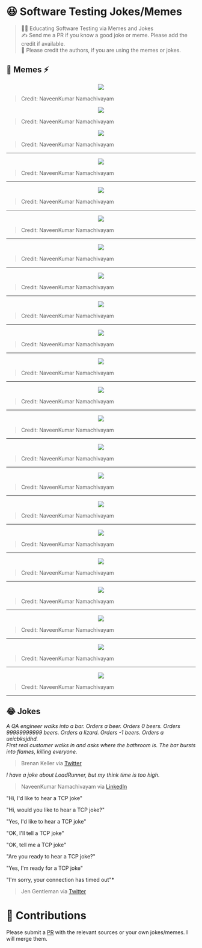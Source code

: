 # 😆 Software Testing Jokes/Memes

> 👨‍🎓 Educating Software Testing via Memes and Jokes  
> ✍ Send me a PR if you know a good joke or meme. Please add the credit if available.  
> 🙏 Please credit the authors, if you are using the memes or jokes.


## 🎨 Memes ⚡

<p align="center">
  <img src="https://raw.githubusercontent.com/QAInsights/Testing-Jokes-Memes/master/memes/10years-performance-testing.jpg" />
</p>

> Credit: NaveenKumar Namachivayam

<p align="center">
  <img src="https://raw.githubusercontent.com/QAInsights/Testing-Jokes-Memes/master/memes/HarryPotter.jpeg" />
</p>

> Credit: NaveenKumar Namachivayam

<p align="center">
  <img src="https://raw.githubusercontent.com/QAInsights/Testing-Jokes-Memes/master/memes/APM-Observability.jpeg" />
</p>

> Credit: NaveenKumar Namachivayam

***
<p align="center">
  <img src="https://raw.githubusercontent.com/QAInsights/Testing-Jokes-Memes/master/memes/StressTesting-Thanos.jpeg" />
</p>

> Credit: NaveenKumar Namachivayam

***
<p align="center">
  <img src="https://raw.githubusercontent.com/QAInsights/Testing-Jokes-Memes/master/memes/Tracing-Thanos.jpeg" />
</p>

> Credit: NaveenKumar Namachivayam

***

<p align="center">
  <img src="https://raw.githubusercontent.com/QAInsights/Testing-Jokes-Memes/master/memes/Locust-Recording.jpg" />
</p>

> Credit: NaveenKumar Namachivayam

***

<p align="center">
  <img src="https://raw.githubusercontent.com/QAInsights/Testing-Jokes-Memes/master/memes/JMeter-Waiting.jpeg" />
</p>

> Credit: NaveenKumar Namachivayam

***

<p align="center">
  <img src="https://raw.githubusercontent.com/QAInsights/Testing-Jokes-Memes/master/memes/Gru-Recording.jpeg" />
</p>

> Credit: NaveenKumar Namachivayam

***

<p align="center">
  <img src="https://raw.githubusercontent.com/QAInsights/Testing-Jokes-Memes/master/memes/Vertical-Horizontal-Scaling.jpeg" />
</p>

> Credit: NaveenKumar Namachivayam

***
<p align="center">
  <img src="https://raw.githubusercontent.com/QAInsights/Testing-Jokes-Memes/master/memes/Optimize.jpg" />
</p>

> Credit: NaveenKumar Namachivayam

***
<p align="center">
  <img src="https://raw.githubusercontent.com/QAInsights/Testing-Jokes-Memes/master/memes/Everywhere.jpg" />
</p>

> Credit: NaveenKumar Namachivayam

***

<p align="center">
  <img src="https://raw.githubusercontent.com/QAInsights/Testing-Jokes-Memes/master/memes/L1-L2-L3-Memory.jpeg" />
</p>

> Credit: NaveenKumar Namachivayam

***

<p align="center">
  <img src="https://raw.githubusercontent.com/QAInsights/Testing-Jokes-Memes/master/memes/Heckles-SLA.jpg" />
</p>

> Credit: NaveenKumar Namachivayam

***

<p align="center">
  <img src="https://raw.githubusercontent.com/QAInsights/Testing-Jokes-Memes/master/memes/Kernel.jpg" />
</p>

> Credit: NaveenKumar Namachivayam

***

<p align="center">
  <img src="https://raw.githubusercontent.com/QAInsights/Testing-Jokes-Memes/master/memes/NoCoding.jpg" />
</p>

> Credit: NaveenKumar Namachivayam

***

<p align="center">
  <img src="https://raw.githubusercontent.com/QAInsights/Testing-Jokes-Memes/master/memes/RTVsErrors.jpg" />
</p>

> Credit: NaveenKumar Namachivayam

***

<p align="center">
  <img src="https://raw.githubusercontent.com/QAInsights/Testing-Jokes-Memes/master/memes/GruPlan.jpg" />
</p>

> Credit: NaveenKumar Namachivayam

***

<p align="center">
  <img src="https://raw.githubusercontent.com/QAInsights/Testing-Jokes-Memes/master/memes/GarbageCollection.jpg" />
</p>

> Credit: NaveenKumar Namachivayam

***

<p align="center">
  <img src="https://raw.githubusercontent.com/QAInsights/Testing-Jokes-Memes/master/memes/AppPerformance.jpg" />
</p>

> Credit: NaveenKumar Namachivayam

***

<p align="center">
  <img src="https://raw.githubusercontent.com/QAInsights/Testing-Jokes-Memes/master/memes/LoadVsServer.jpg" />
</p>

> Credit: NaveenKumar Namachivayam

***

<p align="center">
  <img src="https://raw.githubusercontent.com/QAInsights/Testing-Jokes-Memes/master/memes/PT-Experience.jpg" />
</p>

> Credit: NaveenKumar Namachivayam

***

<p align="center">
  <img src="https://raw.githubusercontent.com/QAInsights/Testing-Jokes-Memes/master/memes/Selenium.jpg" />
</p>

> Credit: NaveenKumar Namachivayam

***

## 😂 Jokes

*A QA engineer walks into a bar. Orders a beer. Orders 0 beers. Orders 99999999999 beers. Orders a lizard. Orders -1 beers. Orders a ueicbksjdhd.  
First real customer walks in and asks where the bathroom is. The bar bursts into flames, killing everyone.*

> <p align="left">Brenan Keller via <a href="https://twitter.com/brenankeller/status/1068615953989087232?lang=en">Twitter</a></p>

*I have a joke about LoadRunner, but my think time is too high.*  
> <p align="left">NaveenKumar Namachivayam via <a href="https://www.linkedin.com/posts/naveenkumarn_loadrunner-performancetesting-activity-6696591926348582912-Mu1K/">LinkedIn</a></p>

"Hi, I'd like to hear a TCP joke"

"Hi, would you like to hear a TCP joke?"

"Yes, I'd like to hear a TCP joke"

"OK, I'll tell a TCP joke"

"OK, tell me a TCP joke"

"Are you ready to hear a TCP joke?"

"Yes, I'm ready for a TCP joke"

"I'm sorry, your connection has timed out"*

> <p align="left">Jen Gentleman via <a href="https://twitter.com/JenMsft/status/1418795414434717696?s=20">Twitter</a>


# 🙏 Contributions

Please submit a [PR](https://github.com/QAInsights/Testing-Jokes-Memes/pulls) with the relevant sources or your own jokes/memes. I will merge them.
